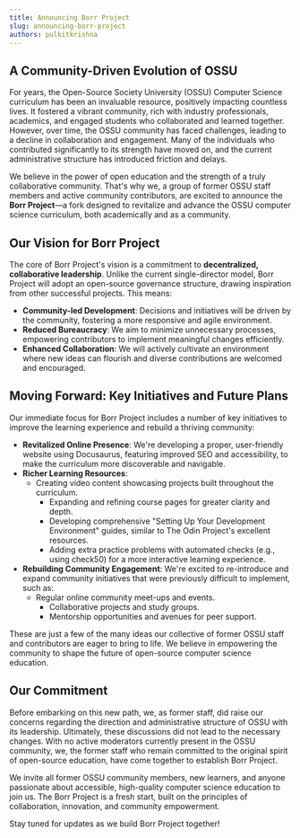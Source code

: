 ```yaml
---
title: Announcing Borr Project
slug: announcing-borr-project
authors: pulkitkrishna
---
```


## A Community-Driven Evolution of OSSU

For years, the Open-Source Society University (OSSU) Computer Science curriculum has been an invaluable resource, positively impacting countless lives. It fostered a vibrant community, rich with industry professionals, academics, and engaged students who collaborated and learned together. However, over time, the OSSU community has faced challenges, leading to a decline in collaboration and engagement. Many of the individuals who contributed significantly to its strength have moved on, and the current administrative structure has introduced friction and delays.

We believe in the power of open education and the strength of a truly collaborative community. That's why we, a group of former OSSU staff members and active community contributors, are excited to announce the **Borr Project**—a fork designed to revitalize and advance the OSSU computer science curriculum, both academically and as a community. 


## Our Vision for Borr Project

The core of Borr Project's vision is a commitment to **decentralized, collaborative leadership**. Unlike the current single-director model, Borr Project will adopt an open-source governance structure, drawing inspiration from other successful projects. This means:

- **Community-led Development**: Decisions and initiatives will be driven by the community, fostering a more responsive and agile environment.
- **Reduced Bureaucracy**: We aim to minimize unnecessary processes, empowering contributors to implement meaningful changes efficiently.
- **Enhanced Collaboration**: We will actively cultivate an environment where new ideas can flourish and diverse contributions are welcomed and encouraged.

## Moving Forward: Key Initiatives and Future Plans

Our immediate focus for Borr Project includes a number of key initiatives to improve the learning experience and rebuild a thriving community:

- **Revitalized Online Presence**: We're developing a proper, user-friendly website using Docusaurus, featuring improved SEO and accessibility, to make the curriculum more discoverable and navigable.
- **Richer Learning Resources**:
  - Creating video content showcasing projects built throughout the curriculum.
    - Expanding and refining course pages for greater clarity and depth.
    - Developing comprehensive "Setting Up Your Development Environment" guides, similar to The Odin Project's excellent resources.
    - Adding extra practice problems with automated checks (e.g., using check50) for a more interactive learning experience.
- **Rebuilding Community Engagement**: We're excited to re-introduce and expand community initiatives that were previously difficult to implement, such as:
  - Regular online community meet-ups and events.
    - Collaborative projects and study groups.
    - Mentorship opportunities and avenues for peer support.

These are just a few of the many ideas our collective of former OSSU staff and contributors are eager to bring to life. We believe in empowering the community to shape the future of open-source computer science education.

## Our Commitment

Before embarking on this new path, we, as former staff, did raise our concerns regarding the direction and administrative structure of OSSU with its leadership. Ultimately, these discussions did not lead to the necessary changes. With no active moderators currently present in the OSSU community, we, the former staff who remain committed to the original spirit of open-source education, have come together to establish Borr Project.

We invite all former OSSU community members, new learners, and anyone passionate about accessible, high-quality computer science education to join us. The Borr Project is a fresh start, built on the principles of collaboration, innovation, and community empowerment.

Stay tuned for updates as we build Borr Project together!
